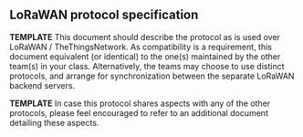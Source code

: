 ## LoRaWAN protocol specification

**TEMPLATE** This document should describe the protocol as is used over LoRaWAN / TheThingsNetwork. As compatibility is a requirement, this document equivalent (or identical) to the one(s) maintained by the other team(s) in your class. Alternatively, the teams may choose to use distinct protocols, and arrange for synchronization between the separate LoRaWAN backend servers.

**TEMPLATE** In case this protocol shares aspects with any of the other protocols, please feel encouraged to refer to an additional document detailing these aspects.

